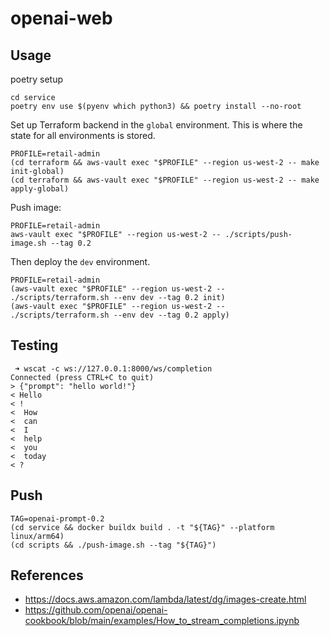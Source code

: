 # openai-web

## Usage

poetry setup

```shell
cd service
poetry env use $(pyenv which python3) && poetry install --no-root
```

Set up Terraform backend in the `global` environment. This is where the state for all environments is stored.

```shell
PROFILE=retail-admin
(cd terraform && aws-vault exec "$PROFILE" --region us-west-2 -- make init-global)
(cd terraform && aws-vault exec "$PROFILE" --region us-west-2 -- make apply-global) 
```

Push image:

```shell
PROFILE=retail-admin
aws-vault exec "$PROFILE" --region us-west-2 -- ./scripts/push-image.sh --tag 0.2
```

Then deploy the `dev` environment.

```shell
PROFILE=retail-admin
(aws-vault exec "$PROFILE" --region us-west-2 -- ./scripts/terraform.sh --env dev --tag 0.2 init)
(aws-vault exec "$PROFILE" --region us-west-2 -- ./scripts/terraform.sh --env dev --tag 0.2 apply)
```

## Testing

```shell
 ➜ wscat -c ws://127.0.0.1:8000/ws/completion
Connected (press CTRL+C to quit)
> {"prompt": "hello world!"}
< Hello
< !
<  How
<  can
<  I
<  help
<  you
<  today
< ?
```

## Push

```shell
TAG=openai-prompt-0.2
(cd service && docker buildx build . -t "${TAG}" --platform linux/arm64)
(cd scripts && ./push-image.sh --tag "${TAG}")
```

## References

- https://docs.aws.amazon.com/lambda/latest/dg/images-create.html
- https://github.com/openai/openai-cookbook/blob/main/examples/How_to_stream_completions.ipynb